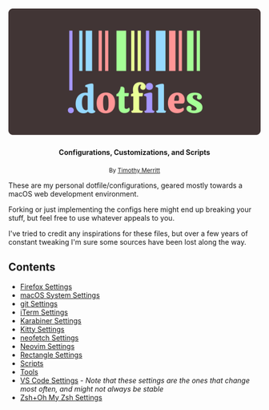 <h1 align="center">
  <img src="dotfiles-logo.svg" alt="dotfiles logo" />
</h1>

<div align="center">
  <strong>Configurations, Customizations, and Scripts</strong>
</div>

<p align="center">
  <sub>By 
  <a href="https://timmybytes.com">Timothy Merritt</a>
</div>

These are my personal dotfile/configurations, geared mostly towards a macOS web development environment.

Forking or just implementing the configs here might end up breaking your stuff, but feel free to use whatever appeals to you.

I've tried to credit any inspirations for these files, but over a few years of constant tweaking I'm sure some sources have been lost along the way.

## Contents

- [Firefox Settings](./Firefox/README.md)
- [macOS System Settings](./docs/configuration.md)
- [git Settings](./git/README.md)
- [iTerm Settings](./iTerm/README.md)
- [Karabiner Settings](./karabiner/)
- [Kitty Settings](./kitty/README.md)
- [neofetch Settings](./neofetch/README.md)
- [Neovim Settings](./nvim/README.md)
- [Rectangle Settings](./rectangle/)
- [Scripts](./scripts/README.md)
- [Tools](./tools/)
- [VS Code Settings](./vscode/) - _Note that these settings are the ones that change most often, and might not always be stable_
- [Zsh+Oh My Zsh Settings](./zsh/README.md)
